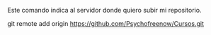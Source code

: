 Este comando indica al servidor donde quiero subir mi repositorio.

git remote add origin https://github.com/Psychofreenow/Cursos.git